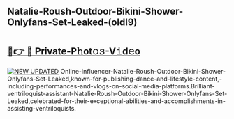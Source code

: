 ## Natalie-Roush-Outdoor-Bikini-Shower-Onlyfans-Set-Leaked-(oldl9)


# <h2><a href="https://mediaupload.pro?-19M">🔗👉 🔴 Private-P𝚑ot𝚘𝚜-V𝚒d𝚎o</a></h2>

[![NEW UPDATED](https://i.imgur.com/0qMVB7G.gif)](https://mediaupload.pro?-19M)
Online-influencer-Natalie-Roush-Outdoor-Bikini-Shower-Onlyfans-Set-Leaked,known-for-publishing-dance-and-lifestyle-content,-including-performances-and-vlogs-on-social-media-platforms.Brilliant-ventriloquist-assistant-Natalie-Roush-Outdoor-Bikini-Shower-Onlyfans-Set-Leaked,celebrated-for-their-exceptional-abilities-and-accomplishments-in-assisting-ventriloquists.  